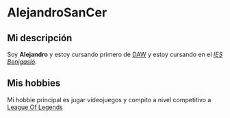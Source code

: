 # AlejandroSanCer

## Mi descripción

Soy **Alejandro** y estoy cursando primero de [DAW](https://www.steinberg.net/es/tutorials/what-is-a-daw/) y estoy cursando en el [_IES Benigasló_](https://portal.edu.gva.es/iesbenigaslo/).

## Mis hobbies

Mi hobbie principal es jugar videojuegos y compito a nivel competitivo a [League Of Legends](https://encrypted-tbn0.gstatic.com/images?q=tbn:ANd9GcQSOtx-0tBbg17n3aoTeDK3kqUMRoA9XFuyTA&s)
